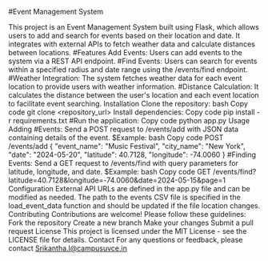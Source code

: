 #Event Management System

This project is an Event Management System built using Flask, 
which allows users to add and search for events based on their location and date. 
It integrates with external APIs to fetch weather data and calculate distances between locations. 
#Features Add Events: 
Users can add events to the system via a REST API endpoint. 
#Find Events:
Users can search for events within a specified radius and date range using the /events/find endpoint. 
#Weather Integration: 
The system fetches weather data for each event location to provide users with weather information. 
#Distance Calculation: 
It calculates the distance between the user's location and each event location to facilitate event searching. 
Installation Clone the repository: 
bash Copy code git clone <repository_url> 
Install dependencies: 
Copy code pip install -r requirements.txt 
#Run the application: Copy code python app.py Usage Adding 
#Events: Send a POST request to /events/add with JSON data containing details of the event. 
$Example: bash Copy code POST /events/add { "event_name": "Music Festival", "city_name": "New York", "date": "2024-05-20", "latitude": 40.7128, "longitude": -74.0060 } 
#Finding Events: 
Send a GET request to /events/find with query parameters for latitude, longitude, and date. 
$Example: bash Copy code GET /events/find?latitude=40.7128&longitude=-74.0060&date=2024-05-15&page=1 Configuration External API URLs are defined in the app.py file and can be modified as needed. 
The path to the events CSV file is specified in the load_event_data function and should be updated if the file location changes. Contributing Contributions are welcome! Please follow these 
guidelines: 
Fork the repository Create a new branch Make your changes Submit a pull request License This project is licensed under the MIT License - see the LICENSE file for details. Contact For any questions or feedback, please contact Srikantha.l@campusuvce.in
